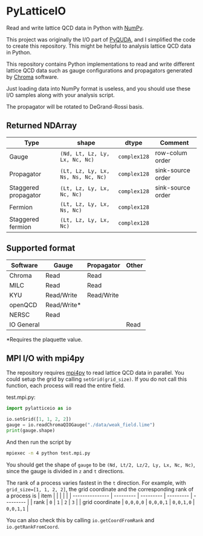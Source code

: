 # PyLatticeIO

Read and write lattice QCD data in Python with [NumPy](https://github.com/numpy/numpy).

This project was originally the I/O part of [PyQUDA](https://github.com/CLQCD/PyQUDA), and I simplified the code to create this repository. This might be helpful to analysis lattice QCD data in Python.

This repository contains Python implementations to read and write different lattice QCD data such as gauge configurations and propagators generated by [Chroma](https://github.com/JeffersonLab/chroma) software.

Just loading data into NumPy format is useless, and you should use these I/O samples along with your analysis script.

The propagator will be rotated to DeGrand-Rossi basis.

## Returned NDArray
| Type                 | shape                              | dtype        | Comment           |
| -------------------- | ---------------------------------- | ------------ | ----------------- |
| Gauge                | `(Nd, Lt, Lz, Ly, Lx, Nc, Nc)`     | `complex128` | row-colum order   |
| Propagator           | `(Lt, Lz, Ly, Lx, Ns, Ns, Nc, Nc)` | `complex128` | sink-source order |
| Staggered propagator | `(Lt, Lz, Ly, Lx, Nc, Nc)`         | `complex128` | sink-source order |
| Fermion              | `(Lt, Lz, Ly, Lx, Ns, Nc)`         | `complex128` |                   |
| Staggered fermion    | `(Lt, Lz, Ly, Lx, Nc)`             | `complex128` |                   |

## Supported format

| Software   | Gauge       | Propagator | Other |
| ---------- | ----------- | ---------- | ----- |
| Chroma     | Read        | Read       |       |
| MILC       | Read        | Read       |       |
| KYU        | Read/Write  | Read/Write |       |
| openQCD    | Read/Write* |            |       |
| NERSC      | Read        |            |       |
| IO General |             |            | Read  |

*Requires the plaquette value.

## MPI I/O with mpi4py
The repository requires [mpi4py](https://github.com/mpi4py/mpi4py) to read lattice QCD data in parallel. You could setup the grid by calling `setGrid(grid_size)`. If you do not call this function, each process will read the entire field.

test.mpi.py:
```Python
import pylatticeio as io

io.setGrid([1, 1, 2, 2])
gauge = io.readChromaQIOGauge("./data/weak_field.lime")
print(gauge.shape)
```

And then run the script by
```Bash
mpiexec -n 4 python test.mpi.py
```

You should get the shape of `gauge` to be `(Nd, Lt/2, Lz/2, Ly, Lx, Nc, Nc)`, since the gauge is divided in `z` and `t` directions.

The rank of a process varies fastest in the `t` direction. For example, with `grid_size=[1, 1, 2, 2]`, the grid coordinate and the corresponding rank of a process is
| item            |           |           |           |           |
| --------------- | --------- | --------- | --------- | --------- |
| rank            | `0`       | `1`       | `2`       | `3`       |
| grid coordinate | `0,0,0,0` | `0,0,0,1` | `0,0,1,0` | `0,0,1,1` |

You can also check this by calling `io.getCoordFromRank` and `io.getRankFromCoord`.
